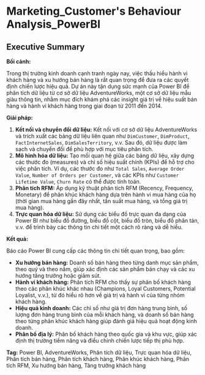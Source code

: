 # Marketing_Customer's Behaviour Analysis_PowerBI

## Executive Summary

**Bối cảnh:**

Trong thị trường kinh doanh cạnh tranh ngày nay, việc thấu hiểu hành vi khách hàng và xu hướng bán hàng là rất quan trọng để đưa ra các quyết định chiến lược hiệu quả. Dự án này tận dụng sức mạnh của Power BI để phân tích dữ liệu từ cơ sở dữ liệu AdventureWorks, một cơ sở dữ liệu mẫu giàu thông tin, nhằm mục đích khám phá các insight giá trị về hiệu suất bán hàng và hành vi khách hàng trong giai đoạn từ 2011 đến 2014.

**Giải pháp:**

1. **Kết nối và chuyển đổi dữ liệu:** Kết nối với cơ sở dữ liệu AdventureWorks và trích xuất các bảng dữ liệu liên quan như `DimCustomer`, `DimProduct`, `FactInternetSales`, `DimSalesTerritory`, v.v. Sau đó, dữ liệu được làm sạch và chuyển đổi để phù hợp với mục tiêu phân tích.
2. **Mô hình hóa dữ liệu:** Tạo mối quan hệ giữa các bảng dữ liệu, xây dựng các thước đo (measures) và chỉ số hiệu suất chính (KPIs) để hỗ trợ cho việc phân tích. Ví dụ, các thước đo như `Total Sales`, `Average Order Value`, `Number of Orders per Customer`, và các KPIs như `Customer Lifetime Value`, `Churn Rate` có thể được tính toán.
3. **Phân tích RFM:** Áp dụng kỹ thuật phân tích RFM (Recency, Frequency, Monetary) để phân khúc khách hàng dựa trên hành vi mua hàng của họ (thời gian mua hàng gần đây nhất, tần suất mua hàng, và tổng giá trị mua hàng).
4. **Trực quan hóa dữ liệu:** Sử dụng các biểu đồ trực quan đa dạng của Power BI như biểu đồ đường, biểu đồ cột, biểu đồ tròn, biểu đồ phân tán, v.v. để trình bày các thông tin chi tiết một cách rõ ràng và dễ hiểu.

**Kết quả:**

Báo cáo Power BI cung cấp các thông tin chi tiết quan trọng, bao gồm:

* **Xu hướng bán hàng:** Doanh số bán hàng theo từng danh mục sản phẩm, theo quý và theo năm, giúp xác định các sản phẩm bán chạy và các xu hướng tăng trưởng hoặc giảm sút.
* **Hành vi khách hàng:** Phân tích RFM cho thấy sự phân bố khách hàng theo các phân khúc khác nhau (Champions, Loyal Customers, Potential Loyalist, v.v.), từ đó hiểu rõ hơn về giá trị và hành vi của từng nhóm khách hàng.
* **Hiệu quả kinh doanh:** Các chỉ số như giá trị đơn hàng trung bình, số lượng đơn hàng trung bình của mỗi khách hàng, và doanh số bán hàng theo từng phân khúc khách hàng giúp đánh giá hiệu quả hoạt động kinh doanh.
* **Phân bố địa lý:** Phân bố khách hàng theo quốc gia và khu vực, giúp xác định thị trường tiềm năng và điều chỉnh chiến lược tiếp thị phù hợp.

**Tag:** Power BI, AdventureWorks, Phân tích dữ liệu, Trực quan hóa dữ liệu, Phân tích bán hàng, Phân tích khách hàng, Phân khúc khách hàng, Phân tích RFM, Xu hướng bán hàng, Tăng trưởng khách hàng

